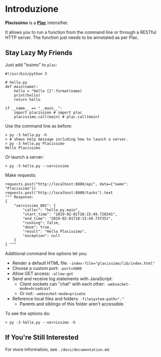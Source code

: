 # Introduzione #
**Placissimo** is a [**Plac**](https://pypi.org/project/plac/) intensifier.

It allows you to run a function from the command line or through a RESTful HTTP server. The function just needs to be annotated as per Plac.

## Stay Lazy My Friends ##
Just add "issimo" to `plac`:
			
	#!/usr/bin/python 3
	
	# hello.py
	def main(name):
		hello = "Hello {}".format(name)
		print(hello)
		return hello

	if __name__ == "__main__":
		import placissimo # import plac
		placissimo.call(main) # plac.call(main)

Use the command line as before:

	> py -3 hello.py -h
	> # shows help message including how to launch a server.
	> py -3 hello.py Placissimo
	Hello Placissimo

*Or* launch a server:

	> py -3 hello.py --servissimo
	
Make requests:

	requests.post("http://localhost:8080/api", data={"name": "Placissimo"})
	requests.post("http://localhost:8080/tasks").text
	""" Response: 
	{
		"servissimo_001": {
			"caller": "hello.py.main",
			"start_time": "2019-02-01T18:15:49.728341",
			"end_time": "2019-02-01T18:15:49.737351",
			"running": false,
			"done": true,
			"result": "Hello Placissimo",
			"exception": null
		}
	} """

Additional command line options let you:

- Render a default HTML file: `-index-file="placissimo/lib/index.html"`
- Choose a custom port: `-port=5000`
- Allow GET access: `-allow-get`
- Send and receive log statements with JavaScript:
  - Client sockets can "chat" with each other: `-websocket-mode=broadcast`
  - Or not: `-websocket-mode=private`
- Reference local files and folders: `-filesystem-path="." `
  - Parents and siblings of this folder aren't accessible.

To see the options do:

	> py -3 hello.py --servissimo -h

## If You're Still Interested ##
For more information, see `./docs/documentation.md`.

